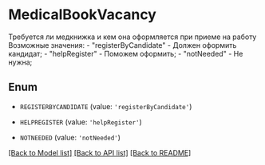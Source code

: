 # MedicalBookVacancy

Требуется ли медкнижка и кем она оформляется при приеме на работу <br> Возможные значения:   - \"registerByCandidate\" - Должен оформить кандидат;   - \"helpRegister\" - Поможем оформить;   - \"notNeeded\" - Не нужна; 

## Enum

* `REGISTERBYCANDIDATE` (value: `'registerByCandidate'`)

* `HELPREGISTER` (value: `'helpRegister'`)

* `NOTNEEDED` (value: `'notNeeded'`)

[[Back to Model list]](../README.md#documentation-for-models) [[Back to API list]](../README.md#documentation-for-api-endpoints) [[Back to README]](../README.md)


